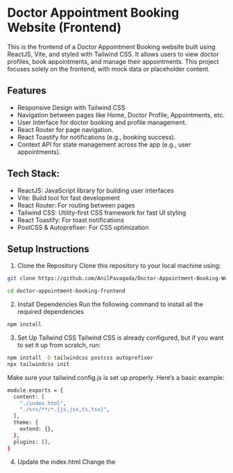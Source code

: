 # Doctor Appointment Booking Website (Frontend)

This is the frontend of a Doctor Appointment Booking website built using ReactJS, Vite, and styled with Tailwind CSS. It allows users to view doctor profiles, book appointments, and manage their appointments. This project focuses solely on the frontend, with mock data or placeholder content.

## Features

- Responsive Design with Tailwind CSS
- Navigation between pages like Home, Doctor Profile, Appointments, etc.
- User Interface for doctor booking and profile management.
- React Router for page navigation.
- React Toastify for notifications (e.g., booking success).
- Context API for state management across the app (e.g., user appointments).

## Tech Stack:

- ReactJS: JavaScript library for building user interfaces
- Vite: Build tool for fast development
- React Router: For routing between pages
- Tailwind CSS: Utility-first CSS framework for fast UI styling
- React Toastify: For toast notifications
- PostCSS & Autoprefixer: For CSS optimization

## Setup Instructions

1. Clone the Repository
   Clone this repository to your local machine using:

```bash
git clone https://github.com/AnilPavagada/Doctor-Appointment-Booking-Website-in-ReactJS-.git

cd doctor-appointment-booking-frontend

```

2. Install Dependencies
   Run the following command to install all the required dependencies

```bash
npm install

```

3. Set Up Tailwind CSS
   Tailwind CSS is already configured, but if you want to set it up from scratch, run:

```bash
npm install -D tailwindcss postcss autoprefixer
npx tailwindcss init

```

Make sure your tailwind.config.js is set up properly. Here’s a basic example:

```bash
module.exports = {
  content: [
    "./index.html",
    "./src/**/*.{js,jsx,ts,tsx}",
  ],
  theme: {
    extend: {},
  },
  plugins: [],
}

```

4. Update the index.html
   Change the <title> tag in your index.html to:

```html
<title>Prescripto</title>
```

5. Run the Development Server
   Once everything is set up, start the development server by running:

```bash
npm run dev
```

## Fonts Used

This project uses Google Fonts for text styling. The following <link> tag is included in the index.html for font inclusion:

```bash
<link href="https://fonts.googleapis.com/css2?family=Roboto:wght@400;500;700&display=swap" rel="stylesheet">

```

## Components Overview

- Navbar: Navigation links to pages like Home, Contact, Login, etc.
- Header: The welcoming section at the top of the page.
- SpecialityMenu: Filters doctors based on specialties (e.g., cardiology, dermatology).
- Doctor: Displays the doctor’s profile with booking options.
- RelatedDoctor: Shows a list of related doctors under the doctor’s profile page.
- Banner: Large banner at the top of the homepage with promotional content.
- Footer: Footer section with social links and contact information.

## Context API (AppContext)

The AppContext manages global states, such as user data and booked appointments, across different pages of the website.

## React Router Setup

React Router is used to navigate between different pages (Home, Doctor, Appointments, etc.). All routes are set up inside the App.jsx file.

## Contribution Guidelines

Feel free to fork this repository, create issues, or submit pull requests to improve the project.

## License

This project is licensed under the MIT License.
